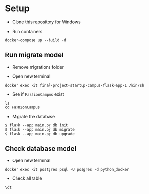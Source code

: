 # Setup
* Clone this repository for Windows

* Run containers
```
docker-compose up --build -d
```

## Run migrate model

* Remove migrations folder

* Open new terminal
```
docker exec -it final-project-startup-campus-flask-app-1 /bin/sh
```

* See if ```FashionCampus``` exist
```
ls
cd FashionCampus
```

* Migrate the database
```
$ flask --app main.py db init
$ flask --app main.py db migrate
$ flask --app main.py db upgrade
```

## Check database model

* Open new terminal
```
docker exec -it postgres psql -U posgres -d python_docker
```

* Check all table
```
\dt
```